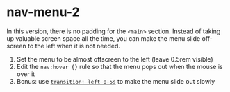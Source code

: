 # nav-menu-2

In this version, there is no padding for the `<main>` section. Instead of taking up valuable screen space all the time, you can make the menu slide off-screen to the left when it is not needed.

1. Set the menu to be almost offscreen to the left (leave 0.5rem visible)
2. Edit the `nav:hover {}` rule so that the menu pops out when the mouse is over it
3. Bonus: use [`transition: left 0.5s`](https://www.w3schools.com/css/css3_transitions.asp) to make the menu slide out slowly
